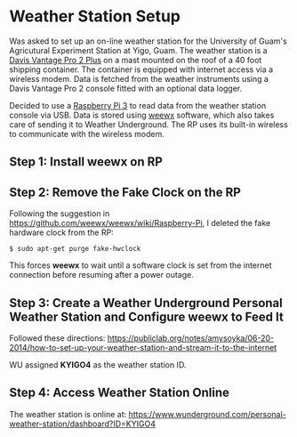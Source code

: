 <!--
.. title: Setting Up an Online Weather Station
.. slug: setting-up-an-online-weather-station
.. date: 2017-04-09 02:43:59 UTC+10:00
.. tags: Raspberry Pi
.. category:
.. link:
.. description:
.. type: text
-->

# Weather Station Setup

Was asked to set up an on-line weather station for the University of Guam's Agricutural Experiment Station at Yigo, Guam. The weather station is a [Davis Vantage Pro 2 Plus](http://www.davisnet.com/solution/vantage-pro2/) on a mast mounted on the roof of a 40 foot shipping container. The container is equipped with internet access via a wireless modem. Data is fetched from the weather instruments using a Davis Vantage Pro 2 console fitted with an optional data logger.

Decided to use a [Raspberry Pi 3](https://www.raspberrypi.org/products/raspberry-pi-3-model-b/) to read data from the weather station console via USB. Data is stored using [weewx](http://www.weewx.com/) software, which also takes care of sending it to Weather Underground. The RP uses its built-in wireless to communicate with the wireless modem.

## Step 1: Install weewx on RP

## Step 2: Remove the Fake Clock on the RP

Following the suggestion in
<https://github.com/weewx/weewx/wiki/Raspberry-Pi>,
I deleted the fake hardware clock from the RP:

    $ sudo apt-get purge fake-hwclock

This forces **weewx** to wait until a software clock is set from the internet connection before resuming after a power outage.

## Step 3: Create a Weather Underground Personal Weather Station and Configure weewx to Feed It

Followed these directions:
<https://publiclab.org/notes/amysoyka/06-20-2014/how-to-set-up-your-weather-station-and-stream-it-to-the-internet>

WU assigned **KYIGO4** as the weather station ID.


## Step 4: Access Weather Station Online

The weather station is online at:
<https://www.wunderground.com/personal-weather-station/dashboard?ID=KYIGO4>

